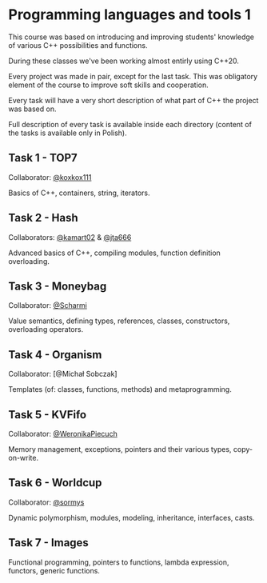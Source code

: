 # Programming languages and tools 1

This course was based on introducing and improving students' knowledge of various C++ possibilities and functions.

During these classes we've been working almost entirly using C++20.

Every project was made in pair, except for the last task. This was obligatory element of the course to improve soft skills and cooperation.

Every task will have a very short description of what part of C++ the project was based on.

Full description of every task is available inside each directory (content of the tasks is available only in Polish).

## Task 1 - TOP7
Collaborator: [@koxkox111](https://github.com/koxkox111)

Basics of C++, containers, string, iterators.

## Task 2 - Hash
Collaborators: [@kamart02](https://github.com/kamart02) & [@jta666](https://github.com/jta666)

Advanced basics of C++, compiling modules, function definition overloading.

## Task 3 - Moneybag
Collaborator: [@Scharmi](https://github.com/Scharmi)

Value semantics, defining types, references, classes, constructors, overloading operators. 

## Task 4 - Organism
Collaborator: [@Michał Sobczak]

Templates (of: classes, functions, methods) and metaprogramming.

## Task 5 - KVFifo
Collaborator: [@WeronikaPiecuch](https://github.com/WeronikaPiecuch)

Memory management, exceptions, pointers and their various types, copy-on-write.

## Task 6 - Worldcup
Collaborator: [@sormys](https://github.com/sormys)

Dynamic polymorphism, modules, modeling, inheritance, interfaces, casts.

## Task 7 - Images

Functional programming, pointers to functions, lambda expression, functors, generic functions.
